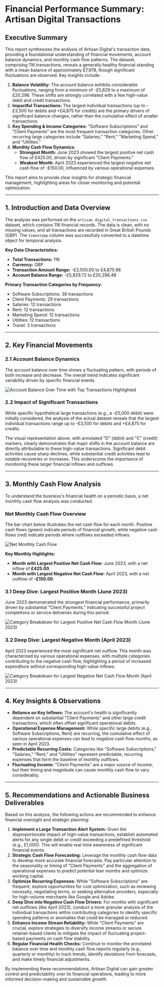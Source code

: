 # Financial Performance Summary: Artisan Digital Transactions

## Executive Summary

This report synthesizes the analysis of Artisan Digital's transaction data, providing a foundational understanding of financial movements, account balance dynamics, and monthly cash flow patterns. The dataset, comprising 116 transactions, reveals a generally healthy financial standing with a mean balance of approximately £7,978, though significant fluctuations are observed. Key insights include:

1.  **Balance Volatility:** The account balance exhibits considerable fluctuations, ranging from a minimum of -£5,829 to a maximum of £20,296. These shifts are strongly correlated with a few high-value debit and credit transactions.
2.  **Impactful Transactions:** The largest individual transactions (up to -£3,500 for debits and +£4,875 for credits) are the primary drivers of significant balance changes, rather than the cumulative effect of smaller transactions.
3.  **Key Spending & Income Categories:** "Software Subscriptions" and "Client Payments" are the most frequent transaction categories. Other recurring large categories include "Salaries," "Rent," "Marketing Spend," and "Utilities."
4.  **Monthly Cash Flow Dynamics:**
    *   **Strongest Month:** June 2023 showed the largest positive net cash flow of £425.00, driven by significant "Client Payments."
    *   **Weakest Month:** April 2023 experienced the largest negative net cash flow of -£150.00, influenced by various operational expenses.

This report aims to provide clear insights for strategic financial management, highlighting areas for closer monitoring and potential optimization.

---

## 1. Introduction and Data Overview

The analysis was performed on the `artisan_digital_transactions.csv` dataset, which contains 116 financial records. The data is clean, with no missing values, and all transactions are recorded in Great British Pounds (GBP). The `timestamp` column was successfully converted to a datetime object for temporal analysis.

**Key Data Characteristics:**

*   **Total Transactions:** 116
*   **Currency:** GBP
*   **Transaction Amount Range:** -£3,500.00 to £4,875.98
*   **Account Balance Range:** -£5,829.72 to £20,296.48

**Primary Transaction Categories by Frequency:**

*   Software Subscriptions: 36 transactions
*   Client Payments: 29 transactions
*   Salaries: 12 transactions
*   Rent: 12 transactions
*   Marketing Spend: 12 transactions
*   Utilities: 12 transactions
*   Travel: 3 transactions

---

## 2. Key Financial Movements

### 2.1 Account Balance Dynamics

The account balance over time shows a fluctuating pattern, with periods of both increase and decrease. The overall trend indicates significant variability driven by specific financial events.

![Account Balance Over Time with Top Transactions Highlighted](/output/annotated_balance_over_time.png)

### 2.2 Impact of Significant Transactions

While specific hypothetical large transactions (e.g., a -£5,000 debit) were initially considered, the analysis of the actual dataset reveals that the largest individual transactions range up to -£3,500 for debits and +£4,875 for credits.

The visual representation above, with annotated "D" (debit) and "C" (credit) markers, clearly demonstrates that major shifts in the account balance are directly attributable to these high-value transactions. Significant debit activities cause sharp declines, while substantial credit activities lead to notable recoveries or increases. This underscores the importance of monitoring these larger financial inflows and outflows.

---

## 3. Monthly Cash Flow Analysis

To understand the business's financial health on a periodic basis, a net monthly cash flow analysis was conducted.

### Net Monthly Cash Flow Overview

The bar chart below illustrates the net cash flow for each month. Positive cash flows (green) indicate periods of financial growth, while negative cash flows (red) indicate periods where outflows exceeded inflows.

![Net Monthly Cash Flow](/output/net_monthly_cash_flow.png)

**Key Monthly Highlights:**

*   **Month with Largest Positive Net Cash Flow:** June 2023, with a net inflow of **£425.00**.
*   **Month with Largest Negative Net Cash Flow:** April 2023, with a net outflow of **-£150.00**.

### 3.1 Deep Dive: Largest Positive Month (June 2023)

June 2023 demonstrated the strongest financial performance, primarily driven by substantial "Client Payments," indicating successful project completions or service deliveries during this period.

![Category Breakdown for Largest Positive Net Cash Flow Month (June 2023)](/output/max_cash_flow_month_2023-06_category_breakdown.png)

### 3.2 Deep Dive: Largest Negative Month (April 2023)

April 2023 experienced the most significant net outflow. This month was characterized by various operational expenses, with multiple categories contributing to the negative cash flow, highlighting a period of increased expenditure without corresponding high-value inflows.

![Category Breakdown for Largest Negative Net Cash Flow Month (April 2023)](/output/min_cash_flow_month_2023-04_category_breakdown.png)

---

## 4. Key Insights & Observations

*   **Reliance on Key Inflows:** The account's health is significantly dependent on substantial "Client Payments" and other large credit transactions, which often offset significant operational debits.
*   **Operational Expense Management:** While specific large debits (e.g., Software Subscriptions, Rent) are recurring, the cumulative effect of various operational expenses can lead to negative cash flow months, as seen in April 2023.
*   **Predictable Recurring Costs:** Categories like "Software Subscriptions," "Salaries," "Rent," and "Utilities" represent predictable, recurring expenses that form the baseline of monthly outflows.
*   **Fluctuating Income:** "Client Payments" are a major source of income, but their timing and magnitude can cause monthly cash flow to vary considerably.

---

## 5. Recommendations and Actionable Business Deliverables

Based on this analysis, the following actions are recommended to enhance financial oversight and strategic planning:

1.  **Implement a Large Transaction Alert System:** Given the disproportionate impact of high-value transactions, establish automated alerts for any single debit or credit exceeding a predefined threshold (e.g., £1,000). This will enable real-time awareness of significant financial events.
2.  **Strategic Cash Flow Forecasting:** Leverage the monthly cash flow data to develop more accurate financial forecasts. Pay particular attention to the seasonality or timing of "Client Payments" and the aggregation of operational expenses to predict potential lean months and optimize working capital.
3.  **Optimize Recurring Expenses:** While "Software Subscriptions" are frequent, explore opportunities for cost optimization, such as reviewing necessity, negotiating terms, or seeking alternative providers, especially for high-volume merchants like Google and Adobe.
4.  **Deep Dive into Negative Cash Flow Drivers:** For months with significant net outflows (like April 2023), conduct a more granular analysis of the individual transactions within contributing categories to identify specific spending patterns or anomalies that could be managed or reduced.
5.  **Enhance Income Stream Reliability:** While "Client Payments" are crucial, explore strategies to diversify income streams or secure retainer-based clients to mitigate the impact of fluctuating project-based payments on cash flow stability.
6.  **Regular Financial Health Checks:** Continue to monitor the annotated balance over time and monthly cash flow reports regularly (e.g., quarterly or monthly) to track trends, identify deviations from forecasts, and make timely financial adjustments.

By implementing these recommendations, Artisan Digital can gain greater control and predictability over its financial operations, leading to more informed decision-making and sustainable growth.